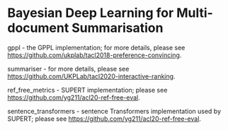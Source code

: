 # Bayesian Deep Learning for Multi-document Summarisation

gppl - the GPPL implementation; for more details, please see https://github.com/ukplab/tacl2018-preference-convincing.

summariser - for more details, please see https://github.com/UKPLab/tacl2020-interactive-ranking.

ref_free_metrics - SUPERT implementation; please see https://github.com/yg211/acl20-ref-free-eval.

sentence_transformers - sentence Transformers implementation used by SUPERT; please see https://github.com/yg211/acl20-ref-free-eval.

